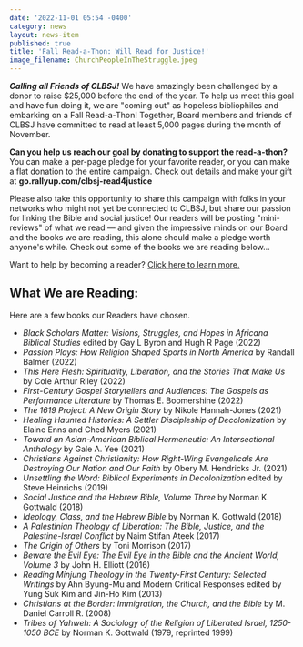 ```yaml
---
date: '2022-11-01 05:54 -0400'
category: news
layout: news-item
published: true
title: 'Fall Read-a-Thon: Will Read for Justice!'
image_filename: ChurchPeopleInTheStruggle.jpeg
---
```

_**Calling all Friends of CLBSJ!**_ We have amazingly been challenged by a donor to raise $25,000 before the end of the year. To help us meet this goal and have fun doing it, we are "coming out" as hopeless bibliophiles and embarking on a Fall Read-a-Thon! Together, Board members and friends of CLBSJ have committed to read at least 5,000 pages during the month of November.

**Can you help us reach our goal by donating to support the read-a-thon?** You can make a per-page pledge for your favorite reader, or you can make a flat donation to the entire campaign. Check out details and make your gift at **go.rallyup.com/clbsj-read4justice**

Please also take this opportunity to share this campaign with folks in your networks who might not yet be connected to CLBSJ, but share our passion for linking the Bible and social justice! Our readers will be posting "mini-reviews" of what we read — and given the impressive minds on our Board and the books we are reading, this alone should make a pledge worth anyone's while. Check out some of the books we are reading below...

Want to help by becoming a reader? [Click here to learn more.](https://go.rallyup.com/c/clbsj-read4justice-reader)

## What We are Reading:
Here are a few books our Readers have chosen.
- _Black Scholars Matter: Visions, Struggles, and Hopes in Africana Biblical Studies_ edited by Gay L Byron and Hugh R Page (2022) 
- _Passion Plays: How Religion Shaped Sports in North America_ by Randall Balmer (2022)
- _This Here Flesh: Spirituality, Liberation, and the Stories That Make Us_ by Cole Arthur Riley (2022)
- _First-Century Gospel Storytellers and Audiences: The Gospels as Performance Literature_ by Thomas E. Boomershine (2022)
- _The 1619 Project: A New Origin Story_ by Nikole Hannah-Jones (2021)
- _Healing Haunted Histories: A Settler Discipleship of Decolonization_ by Elaine Enns and Ched Myers (2021)
- _Toward an Asian-American Biblical Hermeneutic: An Intersectional Anthology_ by Gale A. Yee (2021)
- _Christians Against Christianity: How Right-Wing Evangelicals Are Destroying Our Nation and Our Faith_ by Obery M. Hendricks Jr. (2021)
- _Unsettling the Word: Biblical Experiments in Decolonization_ edited by Steve Heinrichs (2019)
- _Social Justice and the Hebrew Bible, Volume Three_ by Norman K. Gottwald (2018)
- _Ideology, Class, and the Hebrew Bible_ by Norman K. Gottwald (2018)
- _A Palestinian Theology of Liberation: The Bible, Justice, and the Palestine-Israel Conflict_ by Naim Stifan Ateek (2017)
- _The Origin of Others_ by Toni Morrison (2017)
- _Beware the Evil Eye: The Evil Eye in the Bible and the Ancient World, Volume 3_ by John H. Elliott (2016)
- _Reading Minjung Theology in the Twenty-First Century: Selected Writings_ by Ahn Byung-Mu and Modern Critical Responses edited by Yung Suk Kim and Jin-Ho Kim (2013)
- _Christians at the Border: Immigration, the Church, and the Bible_ by M. Daniel Carroll R. (2008)
- _Tribes of Yahweh: A Sociology of the Religion of Liberated Israel, 1250-1050 BCE_ by Norman K. Gottwald (1979, reprinted 1999)
